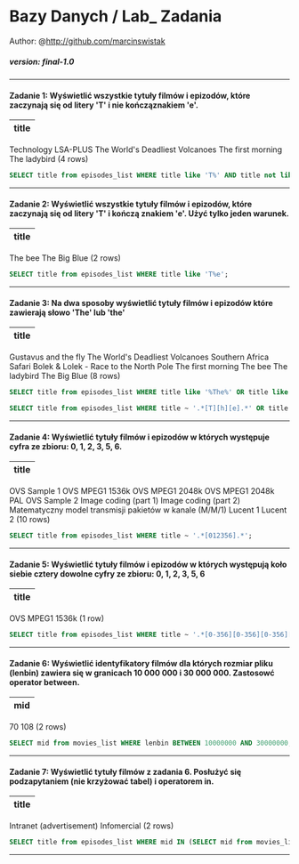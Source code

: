 # Bazy Danych / Lab_ Zadania

Author: @http://github.com/marcinswistak 

##### version: final-1.0

---

#### Zadanie 1: Wyświetlić wszystkie tytuły filmów i epizodów, które zaczynają się od litery 'T' i nie kończąznakiem 'e'.


| title |
|:------:|

Technology LSA-PLUS
The World's Deadliest Volcanoes
The first morning
The ladybird
(4 rows)

```sql
SELECT title from episodes_list WHERE title like 'T%' AND title not like '%e';
```

---

#### Zadanie 2: Wyświetlić wszystkie tytuły filmów i epizodów, które zaczynają się od litery 'T' i kończą znakiem 'e'. Użyć tylko jeden warunek.

| title |
|:------:|
The bee
The Big Blue
(2 rows)

```sql
SELECT title from episodes_list WHERE title like 'T%e';
```

---

#### Zadanie 3: Na dwa sposoby wyświetlić tytuły filmów i epizodów które zawierają słowo 'The' lub 'the'

|title|
|:----:|
Gustavus and the fly
The World's Deadliest Volcanoes
Southern Africa Safari
Bolek & Lolek - Race to the North Pole
The first morning
The bee
The ladybird
The Big Blue
(8 rows)

```sql
SELECT title from episodes_list WHERE title like '%The%' OR title like '%the%';
```
```sql
SELECT title from episodes_list WHERE title ~ '.*[T][h][e].*' OR title ~'.*[t][h][e].*';
```
---

#### Zadanie 4: Wyświetlić tytuły filmów i epizodów w których występuje cyfra ze zbioru: 0, 1, 2, 3, 5, 6.

| title |
|:------:|
OVS Sample 1
OVS MPEG1 1536k
OVS MPEG1 2048k
OVS MPEG1 2048k PAL
OVS Sample 2
Image coding (part 1)
Image coding (part 2)
Matematyczny model transmisji pakietów w kanale (M/M/1)
Lucent 1
Lucent 2
(10 rows)

```sql
SELECT title from episodes_list WHERE title ~ '.*[012356].*';
```

---

#### Zadanie 5: Wyświetlić tytuły filmów i epizodów w których występują koło siebie cztery dowolne cyfry ze zbioru: 0, 1, 2, 3, 5, 6

| title |
|:-----:|
OVS MPEG1 1536k
(1 row)

```sql
SELECT title from episodes_list WHERE title ~ '.*[0-356][0-356][0-356][0-356].*';
```

---

#### Zadanie 6: Wyświetlić identyfikatory filmów dla których rozmiar pliku (lenbin) zawiera się w granicach 10 000 000 i 30 000 000. Zastosowć operator between.

| mid |
|:---:|
 70
108
(2 rows)

```sql
SELECT mid from movies_list WHERE lenbin BETWEEN 10000000 AND 30000000;
```

---

#### Zadanie 7: Wyświetlić tytuły filmów z zadania 6. Posłużyć się podzapytaniem (nie krzyżować tabel) i operatorem in.

 |title|
|:--------------------------:|
Intranet (advertisement)
Infomercial
(2 rows)
```sql
SELECT title from episodes_list WHERE mid IN (SELECT mid from movies_list WHERE lenbin BETWEEN 10000000 AND 30000000);
```

---
